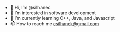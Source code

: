 - 👋 Hi, I’m @silhanec
- 👀 I’m interested in software development
- 🌱 I’m currently learning C++, Java, and Javascript
- 📫 How to reach me csilhanek@gmail.com

<!---
silhanec/silhanec is a ✨ special ✨ repository because its `README.md` (this file) appears on your GitHub profile.
You can click the Preview link to take a look at your changes.
--->
